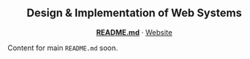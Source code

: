 <p align="center">
  <h2 align="center">Design & Implementation of Web Systems</h2>
  <p align="center">
    <a href="./README.md"><strong>README.md</strong></a>
    ·
    <a href="./index.html">Website</a>
  </p>
</p>

Content for main `README.md` soon.
